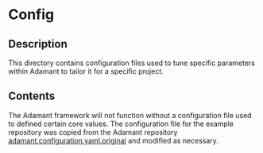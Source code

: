 # Config

## Description

This directory contains configuration files used to tune specific parameters within Adamant to tailor it
for a specific project.

## Contents

The Adamant framework will not function without a configuration file used to defined certain core values.
The configuration file for the example repository was copied from the Adamant repository 
[adamant.configuration.yaml.original](https://github.com/dinkelk/adamant/blob/open_source/config/adamant.configuration.yaml.original)
and modified as necessary.
